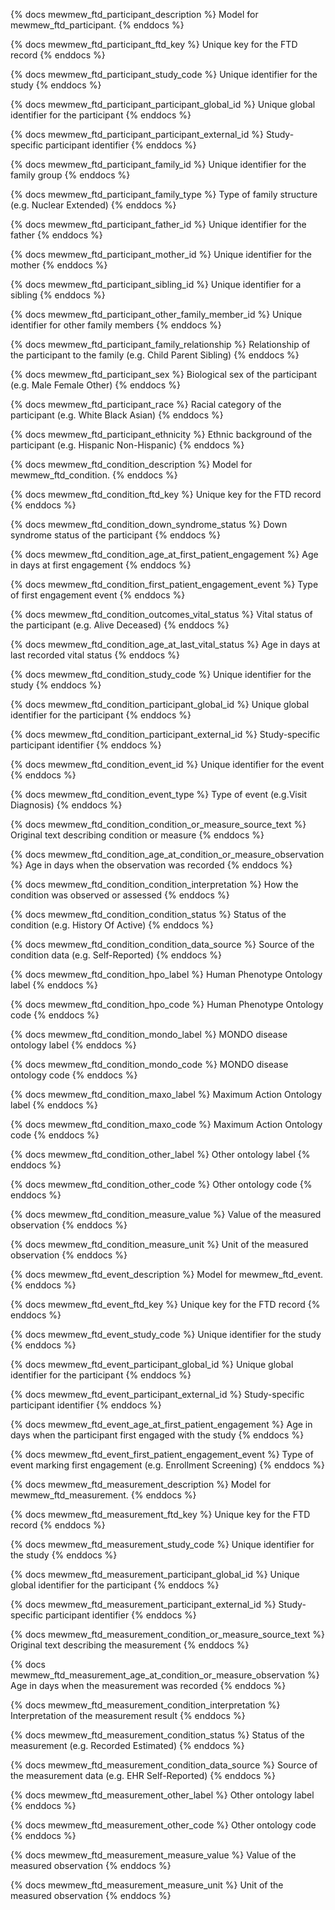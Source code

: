 {% docs mewmew_ftd_participant_description %}
Model for mewmew_ftd_participant.
{% enddocs %}


{% docs mewmew_ftd_participant_ftd_key %}
Unique key for the FTD record
{% enddocs %}


{% docs mewmew_ftd_participant_study_code %}
Unique identifier for the study
{% enddocs %}


{% docs mewmew_ftd_participant_participant_global_id %}
Unique global identifier for the participant
{% enddocs %}


{% docs mewmew_ftd_participant_participant_external_id %}
Study-specific participant identifier
{% enddocs %}


{% docs mewmew_ftd_participant_family_id %}
Unique identifier for the family group
{% enddocs %}


{% docs mewmew_ftd_participant_family_type %}
Type of family structure (e.g. Nuclear Extended)
{% enddocs %}


{% docs mewmew_ftd_participant_father_id %}
Unique identifier for the father
{% enddocs %}


{% docs mewmew_ftd_participant_mother_id %}
Unique identifier for the mother
{% enddocs %}


{% docs mewmew_ftd_participant_sibling_id %}
Unique identifier for a sibling
{% enddocs %}


{% docs mewmew_ftd_participant_other_family_member_id %}
Unique identifier for other family members
{% enddocs %}


{% docs mewmew_ftd_participant_family_relationship %}
Relationship of the participant to the family (e.g. Child Parent Sibling)
{% enddocs %}


{% docs mewmew_ftd_participant_sex %}
Biological sex of the participant (e.g. Male Female Other)
{% enddocs %}


{% docs mewmew_ftd_participant_race %}
Racial category of the participant (e.g. White Black Asian)
{% enddocs %}


{% docs mewmew_ftd_participant_ethnicity %}
Ethnic background of the participant (e.g. Hispanic Non-Hispanic)
{% enddocs %}


{% docs mewmew_ftd_condition_description %}
Model for mewmew_ftd_condition.
{% enddocs %}


{% docs mewmew_ftd_condition_ftd_key %}
Unique key for the FTD record
{% enddocs %}


{% docs mewmew_ftd_condition_down_syndrome_status %}
Down syndrome status of the participant
{% enddocs %}


{% docs mewmew_ftd_condition_age_at_first_patient_engagement %}
Age in days at first engagement
{% enddocs %}


{% docs mewmew_ftd_condition_first_patient_engagement_event %}
Type of first engagement event
{% enddocs %}


{% docs mewmew_ftd_condition_outcomes_vital_status %}
Vital status of the participant (e.g. Alive Deceased)
{% enddocs %}


{% docs mewmew_ftd_condition_age_at_last_vital_status %}
Age in days at last recorded vital status
{% enddocs %}


{% docs mewmew_ftd_condition_study_code %}
Unique identifier for the study
{% enddocs %}


{% docs mewmew_ftd_condition_participant_global_id %}
Unique global identifier for the participant
{% enddocs %}


{% docs mewmew_ftd_condition_participant_external_id %}
Study-specific participant identifier
{% enddocs %}


{% docs mewmew_ftd_condition_event_id %}
Unique identifier for the event
{% enddocs %}


{% docs mewmew_ftd_condition_event_type %}
Type of event (e.g.Visit Diagnosis)
{% enddocs %}


{% docs mewmew_ftd_condition_condition_or_measure_source_text %}
Original text describing condition or measure
{% enddocs %}


{% docs mewmew_ftd_condition_age_at_condition_or_measure_observation %}
Age in days when the observation was recorded
{% enddocs %}


{% docs mewmew_ftd_condition_condition_interpretation %}
How the condition was observed or assessed
{% enddocs %}


{% docs mewmew_ftd_condition_condition_status %}
Status of the condition (e.g. History Of Active)
{% enddocs %}


{% docs mewmew_ftd_condition_condition_data_source %}
Source of the condition data (e.g. Self-Reported)
{% enddocs %}


{% docs mewmew_ftd_condition_hpo_label %}
Human Phenotype Ontology label
{% enddocs %}


{% docs mewmew_ftd_condition_hpo_code %}
Human Phenotype Ontology code
{% enddocs %}


{% docs mewmew_ftd_condition_mondo_label %}
MONDO disease ontology label
{% enddocs %}


{% docs mewmew_ftd_condition_mondo_code %}
MONDO disease ontology code
{% enddocs %}


{% docs mewmew_ftd_condition_maxo_label %}
Maximum Action Ontology label
{% enddocs %}


{% docs mewmew_ftd_condition_maxo_code %}
Maximum Action Ontology code
{% enddocs %}


{% docs mewmew_ftd_condition_other_label %}
Other ontology label
{% enddocs %}


{% docs mewmew_ftd_condition_other_code %}
Other ontology code
{% enddocs %}


{% docs mewmew_ftd_condition_measure_value %}
Value of the measured observation
{% enddocs %}


{% docs mewmew_ftd_condition_measure_unit %}
Unit of the measured observation
{% enddocs %}


{% docs mewmew_ftd_event_description %}
Model for mewmew_ftd_event.
{% enddocs %}


{% docs mewmew_ftd_event_ftd_key %}
Unique key for the FTD record
{% enddocs %}


{% docs mewmew_ftd_event_study_code %}
Unique identifier for the study
{% enddocs %}


{% docs mewmew_ftd_event_participant_global_id %}
Unique global identifier for the participant
{% enddocs %}


{% docs mewmew_ftd_event_participant_external_id %}
Study-specific participant identifier
{% enddocs %}


{% docs mewmew_ftd_event_age_at_first_patient_engagement %}
Age in days when the participant first engaged with the study
{% enddocs %}


{% docs mewmew_ftd_event_first_patient_engagement_event %}
Type of event marking first engagement (e.g. Enrollment Screening)
{% enddocs %}


{% docs mewmew_ftd_measurement_description %}
Model for mewmew_ftd_measurement.
{% enddocs %}


{% docs mewmew_ftd_measurement_ftd_key %}
Unique key for the FTD record
{% enddocs %}


{% docs mewmew_ftd_measurement_study_code %}
Unique identifier for the study
{% enddocs %}


{% docs mewmew_ftd_measurement_participant_global_id %}
Unique global identifier for the participant
{% enddocs %}


{% docs mewmew_ftd_measurement_participant_external_id %}
Study-specific participant identifier
{% enddocs %}


{% docs mewmew_ftd_measurement_condition_or_measure_source_text %}
Original text describing the measurement
{% enddocs %}


{% docs mewmew_ftd_measurement_age_at_condition_or_measure_observation %}
Age in days when the measurement was recorded
{% enddocs %}


{% docs mewmew_ftd_measurement_condition_interpretation %}
Interpretation of the measurement result
{% enddocs %}


{% docs mewmew_ftd_measurement_condition_status %}
Status of the measurement (e.g. Recorded Estimated)
{% enddocs %}


{% docs mewmew_ftd_measurement_condition_data_source %}
Source of the measurement data (e.g. EHR Self-Reported)
{% enddocs %}


{% docs mewmew_ftd_measurement_other_label %}
Other ontology label
{% enddocs %}


{% docs mewmew_ftd_measurement_other_code %}
Other ontology code
{% enddocs %}


{% docs mewmew_ftd_measurement_measure_value %}
Value of the measured observation
{% enddocs %}


{% docs mewmew_ftd_measurement_measure_unit %}
Unit of the measured observation
{% enddocs %}